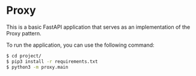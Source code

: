 # Proxy

This is a basic FastAPI application that serves as an implementation of the Proxy pattern.

To run the application, you can use the following command:

```bash
$ cd project/
$ pip3 install -r requirements.txt
$ python3 -m proxy.main
```